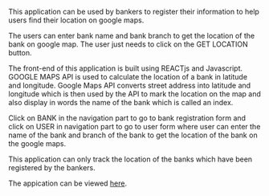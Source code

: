 This application can be used by bankers to register their information to help users find their location on google maps.

The users can enter bank name and bank branch to get the location of the bank on google map. The user just needs to click on the GET LOCATION button.

The front-end of this application is built using REACTjs and Javascript. GOOGLE MAPS API is used to calculate the location of a bank in latitude and longitude. Google Maps API converts street address into latitude and longitude which is then used by the API to mark the location on the map and also display in words the name of the bank which is called an index.

Click on BANK in the navigation part to go to bank registration form and click on USER in navigation part to go to user form where user can enter the name of the bank and branch of the bank to get the location of the bank on the google maps.

This application can only track the location of the banks which have been registered by the bankers.

The appication can be viewed [here](https://banktrack.herokuapp.com/).
